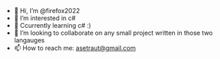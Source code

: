 - 👋 Hi, I’m @firefox2022
- 👀 I’m interested in c#
- 🌱 Ccurrently learning c# :)
- 💞️ I’m looking to collaborate on any small project written in those two langauges
- 📫 How to reach me: asetraut@gmail.com

<!---
firefox2022/firefox2022 is a ✨ special ✨ repository because its `README.md` (this file) appears on your GitHub profile.
You can click the Preview link to take a look at your changes.
--->

